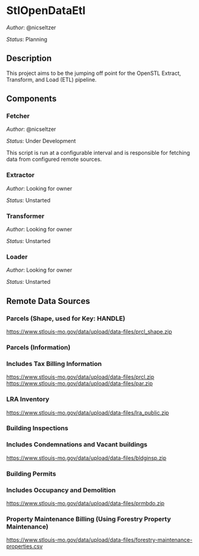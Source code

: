 # StlOpenDataEtl

_Author_: @nicseltzer

_Status_: Planning

## Description

This project aims to be the jumping off point for the OpenSTL Extract, Transform, and Load (ETL) pipeline.

## Components

### Fetcher

_Author_: @nicseltzer

_Status_: Under Development

This script is run at a configurable interval and is responsible for fetching data from configured remote sources.

### Extractor

_Author_: Looking for owner

_Status_: Unstarted

### Transformer

_Author_: Looking for owner

_Status_: Unstarted

### Loader

_Author_: Looking for owner

_Status_: Unstarted

## Remote Data Sources

### Parcels (Shape, used for Key: HANDLE)

https://www.stlouis-mo.gov/data/upload/data-files/prcl_shape.zip

### Parcels (Information)

### Includes Tax Billing Information

https://www.stlouis-mo.gov/data/upload/data-files/prcl.zip
https://www.stlouis-mo.gov/data/upload/data-files/par.zip

### LRA Inventory

https://www.stlouis-mo.gov/data/upload/data-files/lra_public.zip

### Building Inspections

### Includes Condemnations and Vacant buildings

https://www.stlouis-mo.gov/data/upload/data-files/bldginsp.zip

### Building Permits

### Includes Occupancy and Demolition

https://www.stlouis-mo.gov/data/upload/data-files/prmbdo.zip

### Property Maintenance Billing (Using Forestry Property Maintenance)

https://www.stlouis-mo.gov/data/upload/data-files/forestry-maintenance-properties.csv
